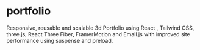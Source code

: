 # portfolio
Responsive, reusable and scalable 3d Portfolio using React , Tailwind CSS, three.js, React Three Fiber, FramerMotion and Email.js with improved site performance using suspense and preload.

